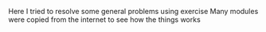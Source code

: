 Here I tried to resolve some general problems using exercise
Many modules were copied from the internet to see how the things works
